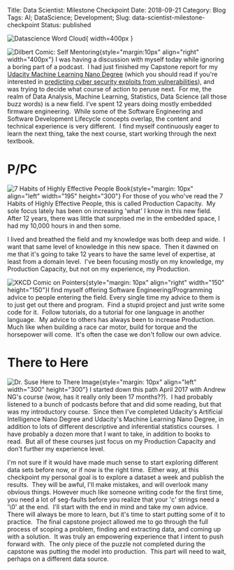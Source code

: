 Title: Data Scientist: Milestone Checkpoint
Date: 2018-09-21
Category: Blog
Tags: AI; DataScience; Development;
Slug: data-scientist-milestone-checkpoint
Status: published

![Datascience Word Cloud]({static}/media/2018/data-science-word-cloud.jpg){ width=400px }

![Dilbert Comic: Self Mentoring]({static}/media/2018/dilbert.jpg){style="margin:10px" align="right" width="400px"} I was having a discussion with myself today while ignoring a boring part of a podcast.  I had just finished my Capstone report for my [Udacity Machine Learning Nano Degree](https://www.udacity.com/course/machine-learning-engineer-nanodegree--nd009t) (which you should read if you're interested in [predicting cyber security exploits from vulnerabilities](https://github.com/kfarr3/MLND-Capstone/blob/master/docs/report.pdf)), and was trying to decide what course of action to peruse next.  For me, the realm of Data Analysis, Machine Learning, Statistics, Data Science (all those buzz words) is a new field. I've spent 12 years doing mostly embedded firmware engineering.  While some of the Software Engineering and Software Development Lifecycle concepts overlap, the content and technical experience is very different.  I find myself continuously eager to learn the next thing, take the next course, start working through the next textbook.

# P/PC

![7 Habits of Highly Effective People Book]({static}/media/2018/7-habits.png){style="margin: 10px" align="left" width="195" height="300"} For those of you who've read the 7 Habits of Highly Effective People, this is called Production Capacity.  My sole focus lately has been on increasing 'what' I know in this new field.  After 12 years, there was little that surprised me in the embedded space, I had my 10,000 hours in and then some.

I lived and breathed the field and my knowledge was both deep and wide.  I want that same level of knowledge in this new space.  Then it dawned on me that it's going to take 12 years to have the same level of expertise, at least from a domain level.  I've been focusing mostly on my knowledge, my Production Capacity, but not on my experience, my Production.

![XKCD Comic on Pointers]({static}/media/2018/pointers.jpg){style="margin: 10px" align="right" width="150" height="150"}I find myself offering Software Engineering/Programming advice to people entering the field. Every single time my advice to them is to just get out there and program.  Find a stupid project and just write some code for it.  Follow tutorials, do a tutorial for one language in another language.  My advice to others has always been to increase Production. Much like when building a race car motor, build for torque and the horsepower will come.  It's often the case we don't follow our own advice.

# There to Here

![Dr. Suse Here to There Image]({static}/media/2018/here_to_there.jpg){style="margin: 10px" align="left" width="300" height="300"} I started down this path April 2017 with Andrew NG's course (wow, has it really only been 17 months??).  I had probably listened to a bunch of podcasts before that and did some reading, but that was my introductory course.  Since then I've completed Udacity's Artificial Intelligence Nano Degree and Udacity's Machine Learning Nano Degree, in addition to lots of different descriptive and inferential statistics courses.  I have probably a dozen more that I want to take, in addition to books to read.  But all of these courses just focus on my Production Capacity and don't further my experience level.

I'm not sure if it would have made much sense to start exploring different data sets before now, or if now is the right time.  Either way, at this checkpoint my personal goal is to explore a dataset a week and publish the results.  They will be awful, I'll make mistakes, and will overlook many obvious things. However much like someone writing code for the first time, you need a lot of seg-faults before you realize that your 'c' strings need a '\\0' at the end.  I'll start with the end in mind and take my own advice.  There will always be more to learn, but it's time to start putting some of it to practice.  The final capstone project allowed me to go through the full process of scoping a problem, finding and extracting data, and coming up with a solution.  It was truly an empowering experience that I intent to push forward with.  The only piece of the puzzle not completed during the capstone was putting the model into production.  This part will need to wait, perhaps on a different data source.